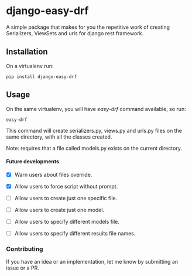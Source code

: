 # django-easy-drf

A simple package that makes for you the repetitive work of creating Serializers, ViewSets and urls for django rest framework.

## Installation
On a virtualenv run:
```
pip install django-easy-drf
```

## Usage
On the same virtualenv, you will have *easy-drf* command available, so run:
```
easy-drf
```
This command will create serializers.py, views.py and urls.py files on the same directory, with all the classes created.

Note: requires that a file called models.py exists on the current directory.

#### Future developments
- [x] Warn users about files override.
- [x] Allow users to force script without prompt.
- [ ] Allow users to create just one specific file.
- [ ] Allow users to create just one model.
- [ ] Allow users to specify different models file.
- [ ] Allow users to specify different results file names.


### Contributing
If you have an idea or an implementation, let me know by submitting an issue or a PR.
